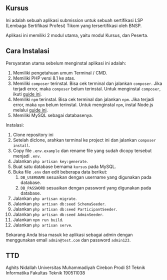## Kursus
Ini adalah sebuah aplikasi submission untuk sebuah sertifikasi LSP (Lembaga Sertifikasi Profesi) Tikom yang tersertifikasi oleh BNSP.

Aplikasi ini memiliki 2 modul utama, yaitu modul Kursus, dan Peserta.

## Cara Instalasi
Persyaratan utama sebelum menginstal aplikasi ini adalah:
1. Memiliki pengetahuan umum Terminal / CMD.
1. Memiliki PHP versi 8.1 ke atas.
1. Memiliki `composer` terinstal. Bisa cek terminal dan jalankan `composer`. Jika terjadi error, maka `composer` belum terinstal. Untuk menginstal `composer`, ikuti [guide ini](https://getcomposer.org/).
1. Memiliki `npm` terinstal. Bisa cek terminal dan jalankan `npm`. Jika terjadi error, maka `npm` belum terinstal. Untuk menginstal `npm`, instal Node.js melalui [guide ini](https://nodejs.org/en/download).
1. Memiliki MySQL sebagai databasenya.

Instalasi:
1. Clone repository ini
1. Setelah diclone, arahkan terminal ke project ini dan jalankan `composer install`.
1. Copy file `.env.example` dan rename file yang sudah dicopy tersebut menjadi `.env`.
1. Jalankan `php artisan key:generate`.
1. Buat satu database bernama `kursus` pada MySQL.
1. Buka file `.env` dan edit beberapa data berikut:
    1. `DB_USERNAME` sesuaikan dengan username yang digunakan pada database.
    1. `DB_PASSWORD` sesuaikan dengan password yang digunakan pada database.
1. Jalankan `php artisan migrate`.
1. Jalankan `php artisan db:seed SchemaSeeder`.
1. Jalankan `php artisan db:seed ParticipantSeeder`.
1. Jalankan `php artisan db:seed AdminSeeder`.
1. Jalankan `npm run build`.
1. Jalankan `php artisan serve`.

Sekarang Anda bisa masuk ke aplikasi sebagai admin dengan menggunakan email `admin@test.com` dan password `admin123`.

## TTD
Aghits Nidallah
Universitas Muhammadiyah Cirebon
Prodi S1 Teknik Informatika
Fakultas Teknik
190511038
